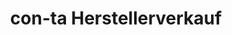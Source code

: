 ---
title: "con-ta Herstellerverkauf"
url: /hohe-boerde/con-ta-herstellerverkauf/
shop: Kleidung
---